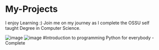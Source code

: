 # My-Projects
I enjoy Learning :)
Join me on my journey as I complete the OSSU self taught Degree in Computer Science.


![image](https://user-images.githubusercontent.com/81544381/124405483-0f0b2980-dd3f-11eb-8a74-a62c4b8f7741.png)
![image](https://user-images.githubusercontent.com/81544381/176059894-ea921e6f-2893-45cb-8773-579259600349.png)
#Introduction to programming
Python for everybody - Complete 
